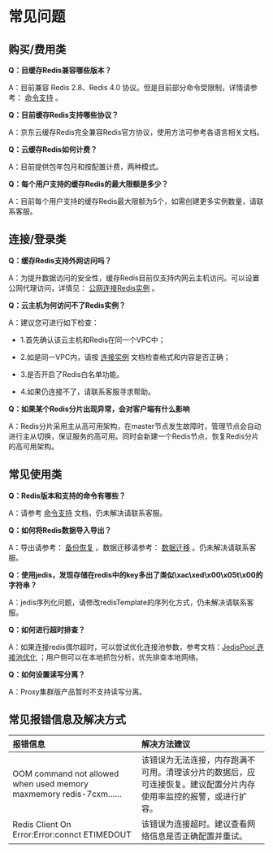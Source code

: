 # 常见问题

## 购买/费用类

**Q：目缓存Redis兼容哪些版本？**

A：目前兼容 Redis 2.8、Redis 4.0 协议。但是目前部分命令受限制，详情请参考： [命令支持](../Getting-Started/Command-Supported.md) 。


**Q：目前缓存Redis支持哪些协议？**

A：京东云缓存Redis完全兼容Redis官方协议，使用方法可参考各语言相关文档。

**Q：云缓存Redis如何计费？**

A：目前提供包年包月和按配置计费，两种模式。

**Q：每个用户支持的缓存Redis的最大限额是多少？**

A：目前每个用户支持的缓存Redis最大限额为5个，如需创建更多实例数量，请联系客服。



## 连接/登录类

**Q：缓存Redis支持外网访问吗？**

A：为提升数据访问的安全性，缓存Redis目前仅支持内网云主机访问。可以设置公网代理访问，详情见： [公网连接Redis实例](../Operation-Guide/Connect/ConnectInstance.md) 	。
 

**Q：云主机为何访问不了Redis实例？**

A：建议您可进行如下检查：

 -  1.首先确认该云主机和Redis在同一个VPC中；

 -  2.如是同一VPC内，请按  [连接实例](../Getting-Started/Connect-Instances.md)	文档检查格式和内容是否正确；

 -  3.是否开启了Redis白名单功能。

 -  4.如果仍连接不了，请联系客服寻求帮助。

**Q：如果某个Redis分片出现异常，会对客户端有什么影响**

A：Redis分片采用主从高可用架构，在master节点发生故障时，管理节点会自动进行主从切换，保证服务的高可用。同时会新建一个Redis节点，恢复Redis分片的高可用架构。


## 常见使用类

**Q：Redis版本和支持的命令有哪些？**

A：请参考  [命令支持](../Getting-Started/Command-Supported.md)  文档，仍未解决请联系客服。


**Q：如何将Redis数据导入导出？**

A：导出请参考： [备份恢复](../Operation-Guide/Backup-And-Recovery.md)	。数据迁移请参考： [数据迁移](../Operation-Guide/Data-Migration.md)  。仍未解决请联系客服。


**Q：使用jedis，发现存储在redis中的key多出了类似\xac\xed\x00\x05t\x00的字符串？**

A：jedis序列化问题，请修改redisTemplate的序列化方式，仍未解决请联系客服。


**Q：如何进行超时排查？**

A：如果连接redis偶尔超时，可以尝试优化连接池参数，参考文档：[JedisPool 连接池优化](../Best-Practices/JedisPool-Connct.md) ；用户侧可以在本地抓包分析，优先排查本地网络。

**Q：如何设置读写分离？**

A：Proxy集群版产品暂时不支持读写分离。


## 常见报错信息及解决方式


| 报错信息 | 解决方法建议  |  
|:--  |:--  |
| OOM command not allowed when used memory maxmemory  redis-7cxm…… |  该错误为无法连接，内存跑满不可用。清理该分片的数据后，应可连接恢复。建议配置分片内存使用率监控的报警，或进行扩容。  |
| Redis Client On Error:Error:connct ETIMEDOUT |  该错误为连接超时。建议查看网络信息是否正确配置并重试。  |
